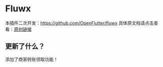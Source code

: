 # Fluwx

本插件二次开发：https://github.com/OpenFlutter/fluwx 
具体原文档请点击查看：[原创链接](https://github.com/OpenFlutter/fluwx)

## 更新了什么？
添加了商家转账领取功能！

